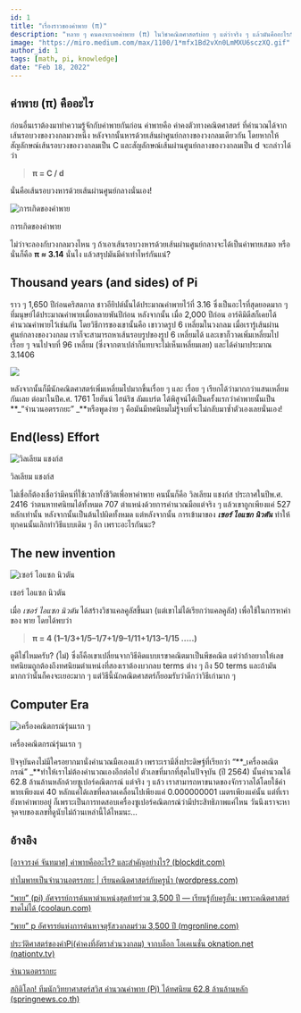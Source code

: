 ```yaml
---
id: 1
title: "เรื่องราวของค่าพาย (π)"
description: "หลาย ๆ คนคงจะเจอค่าพาย (π) ในวิชาคณิตศาสตร์บ่อย ๆ แต่ว่าจริง ๆ แล้วมันคืออะไรกันนะ? มันอร่อยไหม? แล้วมันหายังไง? วันนี้เรามาหาคำตอบกันแบบง่าย ๆ กันดีกว่า!"
image: "https://miro.medium.com/max/1100/1*mfx1Bd2vXn0LmMXU6sczXQ.gif"
author_id: 1
tags: [math, pi, knowledge]
date: "Feb 18, 2022"
---
```


## ค่าพาย (π) คืออะไร

ก่อนอื่นเราต้องมาทำความรู้จักกับค่าพายกันก่อน ค่าพายคือ ค่าคงตัวทางคณิตศาสตร์ ที่คำนวณได้จากเส้นรอบวงของวงกลมวงหนึ่ง หลังจากนั้นหารด้วยเส้นผ่าศูนย์กลางของวงกลมเดียวกัน โดยหากให้สัญลักษณ์เส้นรอบวงของวงกลมเป็น C และสัญลักษณ์เส้นผ่านศูนย์กลางของวงกลมเป็น d จะกล่าวได้ว่า

> **π = C / d**

นั่นคือเส้นรอบวงหารด้วยเส้นผ่านศูนย์กลางนั่นเอง!

![การเกิดของค่าพาย](https://cdn-images-1.medium.com/max/2000/1*mfx1Bd2vXn0LmMXU6sczXQ.gif)<figcaption>การเกิดของค่าพาย</figcaption>

ไม่ว่าจะลองกับวงกลมวงไหน ๆ ถ้าเอาเส้นรอบวงหารด้วยเส้นผ่านศูนย์กลางจะได้เป็นค่าพายเสมอ หรือนั่นก็คือ **π ≈ 3.14** นั่นไง
แล้วสรุปมันมีค่าเท่าไหร่กันแน่?

<div class="divider"></div>

## Thousand years (and sides) of Pi

ราว ๆ 1,650 ปีก่อนคริสตกาล ชาวอียิปต์นั้นได้ประมาณค่าพายไว้ที่ 3.16 ซึ่งเป็นอะไรที่สุดยอดมาก ๆ ที่มนุษย์ได้ประมาณค่าพายเมื่อหลายพันปีก่อน
หลังจากนั้น เมื่อ 2,000 ปีก่อน อาร์คิมิดีสก็เคยได้คำนวณค่าพายไว้เช่นกัน โดยวิธีการของเขานั้นคือ เขาวาดรูป 6 เหลี่ยมในวงกลม เมื่อเรารู้เส้นผ่านศูนย์กลางของวงกลม เราก็จะสามารถหาเส้นรอบรูปของรูป 6 เหลี่ยมได้ และเขาก็วาดเพิ่มเหลี่ยมไปเรื่อย ๆ จนไปจบที่ 96 เหลี่ยม (ซึ่งจากตาเปล่าก็แทบจะไม่เห็นเหลี่ยมเลย) และได้ค่ามาประมาณ 3.1406

![](https://cdn-images-1.medium.com/max/2000/0*2Tb1aMBv_1HZBtn7.png)

หลังจากนั้นก็มีนักคณิตศาสตร์เพิ่มเหลี่ยมไปมากขึ้นเรื่อย ๆ และ เรื่อย ๆ เรียกได้ว่ามากกว่าแสนเหลี่ยมกันเลย
ต่อมาในปีค.ศ. 1761 โยฮันน์ ไฮน์ริช ลัมแบร์ต ได้พิสูจน์ได้เป็นครั้งแรกว่าค่าพายนั้นเป็น **_“จำนวนอตรรกยะ” _**หรือพูดง่าย ๆ คือมันมีทศนิยมไม่รู้จบที่จะไม่กลับมาซ้ำตัวเองเลยนั่นเอง!

<div class="divider"></div>

## End(less) Effort

![วิลเลียม แชงก์ส](https://cdn-images-1.medium.com/max/2000/0*j7XCOQpSaeQugv1J.jpeg)<figcaption>วิลเลียม แชงก์ส</figcaption>

ไม่เชื่อก็ต้องเชื่อว่ามีคนที่ใช้เวลาทั้งชีวิตเพื่อหาค่าพาย คนนั้นก็คือ วิลเลียม แชงก์ส ประกาศในปีพ.ศ. 2416 ว่าตนหาทศนิยมได้ทั้งหมด 707 ตำแหน่งด้วยการคำนวณมือแต่จริง ๆ แล้วเขาถูกเพียงแค่ 527 หลักเท่านั้น หลังจากนั้นเป็นต้นไปผิดทั้งหมด
แต่หลังจากนั้น การเข้ามาของ **_เซอร์ ไอแซก นิวตัน_** ทำให้ทุกคนนั้นเลิกทำวิธีแบบเดิม ๆ อีก เพราะอะไรกันนะ?

<div class="divider"></div>

## The new invention

![เซอร์ ไอแซก นิวตัน](https://cdn-images-1.medium.com/max/2000/0*VQ23oEDSakvvpqJy.jpg)<figcaption>เซอร์ ไอแซก นิวตัน</figcaption>

เมื่อ _เซอร์ ไอแซก นิวตัน_ ได้สร้างวิชาแคลคูลัสขึ้นมา (แต่เขาไม่ได้เรียกว่าแคลคูลัส) เพื่อใช้ในการหาค่าของ พาย โดยได้พบว่า

> **π = 4 (1–1/3+1/5–1/7+1/9–1/11+1/13–1/15 …..)**

ดูดีใช่ไหมครับ? (ไม่) ซึ่งก็คือเขาเปลี่ยนจากวิธีคิดแบบเรขาคณิตมาเป็นพีชคณิต แต่ว่าถ้าอยากให้เลขทศนิยมถูกต้องถึงทศนิยมตำแหน่งที่สองเราต้องบวกลบ terms ต่าง ๆ ถึง 50 terms และถ้ามันมากกว่านั้นก็คงจะเยอะมาก ๆ แต่วิธีนี้นักคณิตศาสตร์ก็ยอมรับว่าดีกว่าวิธีเก่ามาก ๆ

<div class="divider"></div>

## Computer Era

![เครื่องคณิตกรณ์รุ่นแรก ๆ](https://cdn-images-1.medium.com/max/2478/0*8MhPpTvgqwVVtwrK.png)<figcaption>เครื่องคณิตกรณ์รุ่นแรก ๆ</figcaption>

ปัจจุบันคงไม่มีใครอยากมานั่งคำนวณมือเองแล้ว เพราะเรามีสิ่งประดิษฐ์ที่เรียกว่า “**_เครื่องคณิตกรณ์” _**ทำให้เราไม่ต้องคำนวณเองอีกต่อไป ตัวเลขที่มากที่สุดในปัจจุบัน (ปี 2564) นั้นคำนวณได้ 62.8 ล้านล้านหลักด้วยซูเปอร์คณิตกรณ์ แต่จริง ๆ แล้ว เราสามารถหาขนาดของจักรวาลได้โดยใช้ค่าพายเพียงแค่ 40 หลักแค่ได้เลขที่คลาดเคลื่อนไปเพียงแค่ 0.000000001 เมตรเพียงแค่นั้น แต่ที่เรายังหาค่าพายอยู่ ก็เพราะเป็นการทดสอบเครื่องซูเปอร์คณิตกรณ์ว่ามีประสิทธิภาพแค่ไหน
วันนึงเราจะหาจุดจบของเลขที่ดูนับไม่ถ้วนเหล่านี้ได้ไหมนะ…

<div class="divider"></div>

## อ้างอิง

[[อาจวรงค์ จันทมาศ] ค่าพายคืออะไร? และสำคัญอย่างไร? (blockdit.com)](https://www.blockdit.com/posts/5be317df0ee27932bdf39d0f)

[ทำไมพายเป็นจำนวนอตรรกยะ | เรียนคณิตศาสตร์กับครูน้ำ (wordpress.com)](https://turawat.wordpress.com/2012/08/16/%E0%B8%97%E0%B8%B3%E0%B9%84%E0%B8%A1%E0%B8%9E%E0%B8%B2%E0%B8%A2%E0%B9%80%E0%B8%9B%E0%B9%87%E0%B8%99%E0%B8%88%E0%B8%B3%E0%B8%99%E0%B8%A7%E0%B8%99%E0%B8%AD%E0%B8%95%E0%B8%A3%E0%B8%A3%E0%B8%81%E0%B8%A2/)

[“พาย” (pi) อัศจรรย์การค้นหาตำแหน่งสุดท้ายร่วม 3,500 ปี — เรียนรู้กับครูอั๋น: เพราะคณิตศาสตร์ขาดไม่ได้ (coolaun.com)](https://coolaun.com/math/pi/)

[“พาย” p อัศจรรย์แห่งการค้นหาจตุรัสวงกลมร่วม 3,500 ปี (mgronline.com)](https://mgronline.com/science/detail/9510000032064)

[ประวัติศาสตร์ของค่าPi(ค่าคงที่อัตราส่วนวงกลม) จากบล็อก โอเคเนชั่น oknation.net (nationtv.tv)](http://oknation.nationtv.tv/blog/print.php?id=7688)

[จำนวนอตรรกยะ](http://119.46.166.126/self_all/selfaccess8/m2/695/mate2_2/unit2_2.php)

[สถิติโลก! ทีมนักวิทยาศาสตร์สวิส คำนวณค่าพาย (Pi) ได้ทศนิยม 62.8 ล้านล้านหลัก (springnews.co.th)](https://www.springnews.co.th/news/818099)
